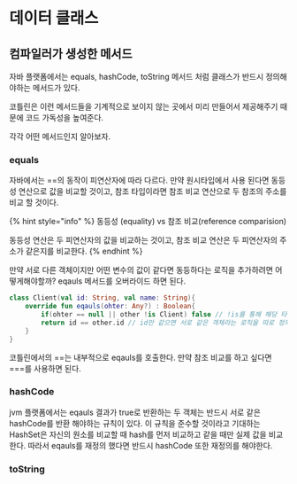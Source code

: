 # 데이터 클래스

## 컴파일러가 생성한 메서드

자바 플랫폼에서는 equals, hashCode, toString 메서드 처럼 클래스가 반드시 정의해야하는 메서드가 있다.

코틀린은 이런 메서드들을 기계적으로 보이지 않는 곳에서 미리 만들어서 제공해주기 때문에 코드 가독성을 높여준다.

각각 어떤 메서드인지 알아보자.

### equals

자바에서는 ==의 동작이 피연산자에 따라 다르다. 만약 원시타입에서 사용 된다면 동등성 연산으로 값을 비교할 것이고, 참조 타입이라면 참조 비교 연산으로 두 참조의 주소를 비교 할 것이다.

{% hint style="info" %}
동등성 (equality) vs 참조 비교(reference comparision)

동등성 연산은 두 피연산자의 값을 비교하는 것이고, 참조 비교 연산은 두 피연산자의 주소가 같은지를 비교한다.
{% endhint %}

만약 서로 다른 객체이지만 어떤 변수의 값이 같다면 동등하다는 로직을 추가하려면 어떻게해야할까? eqauls 메서드를 오버라이드 하면 된다.&#x20;

```kotlin
class Client(val id: String, val name: String){
    override fun eqauls(ohter: Any?) : Boolean{
        if(ohter == null || other !is Client) false // !is를 통해 해당 타입이 아닌지를 체크했다.
        return id == other.id // id만 같으면 서로 같은 객체라는 로직을 따로 정의했다.
    }
}
```

코틀린에서의 ==는 내부적으로 eqauls를 호출한다. 만약 참조 비교를 하고 싶다면 ===를 사용하면 된다.&#x20;



### hashCode

jvm 플랫폼에서는 eqauls 결과가 true로 반환하는 두 객체는 반드시 서로 같은 hashCode를 반환 해야하는 규칙이 있다. 이 규칙을 준수할 것이라고 기대하는 HashSet은 자신의 원소를 비교할 때 hash를 먼저 비교하고 같을 때만 실제 값을 비교한다. 따라서 eqauls를 재정의 했다면 반드시 hashCode 또한 재정의를 해야한다.



### toString



